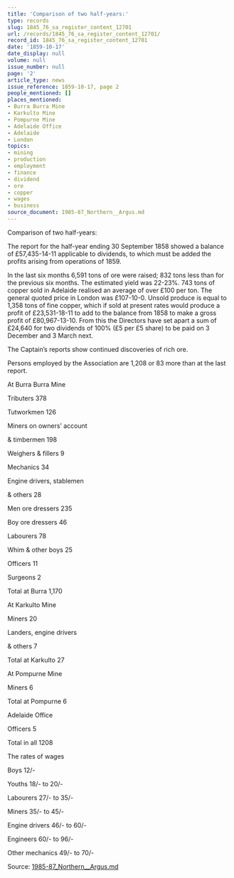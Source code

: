 ```yaml
---
title: 'Comparison of two half-years:'
type: records
slug: 1845_76_sa_register_content_12701
url: /records/1845_76_sa_register_content_12701/
record_id: 1845_76_sa_register_content_12701
date: '1859-10-17'
date_display: null
volume: null
issue_number: null
page: '2'
article_type: news
issue_reference: 1859-10-17, page 2
people_mentioned: []
places_mentioned:
- Burra Burra Mine
- Karkulto Mine
- Pompurne Mine
- Adelaide Office
- Adelaide
- London
topics:
- mining
- production
- employment
- finance
- dividend
- ore
- copper
- wages
- business
source_document: 1985-87_Northern__Argus.md
---
```


Comparison of two half-years:

The report for the half-year ending 30 September 1858 showed a balance of £57,435-14-11 applicable to dividends, to which must be added the profits arising from operations of 1859.

In the last six months 6,591 tons of ore were raised; 832 tons less than for the previous six months.  The estimated yield was 22-23%.  743 tons of copper sold in Adelaide realised an average of over £100 per ton.  The general quoted price in London was £107-10-0.  Unsold produce is equal to 1,358 tons of fine copper, which if sold at present rates would produce a profit of £23,531-18-11 to add to the balance from 1858 to make a gross profit of £80,967-13-10.  From this the Directors have set apart a sum of £24,640 for two dividends of 100% (£5 per £5 share) to be paid on 3 December and 3 March next.

The Captain’s reports show continued discoveries of rich ore.

Persons employed by the Association are 1,208 or 83 more than at the last report.

At Burra Burra Mine

Tributers	378

Tutworkmen	126

Miners on owners’ account

& timbermen	198

Weighers & fillers	9

Mechanics	34

Engine drivers, stablemen

& others	28

Men ore dressers	235

Boy ore dressers	46

Labourers	78

Whim & other boys	25

Officers	11

Surgeons	2

Total at Burra		1,170

At Karkulto Mine

Miners	20

Landers, engine drivers

& others	7

Total at Karkulto		27

At Pompurne Mine

Miners	6

Total at Pompurne		6

Adelaide Office

Officers		5

Total in all		1208

The rates of wages

Boys	12/-

Youths	18/- to 20/-

Labourers	27/- to 35/-

Miners 	35/- to 45/-

Engine drivers	46/- to 60/-

Engineers	60/- to 96/-

Other mechanics	49/- to 70/-

Source: [1985-87_Northern__Argus.md](/downloads/markdown/1985-87_Northern__Argus.md)
